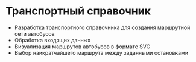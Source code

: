 # Транспортный справочник

- Разработка транспортного справочника для создания маршрутной сети автобусов
- Обработка входящих данных
- Визуализация маршрутов автобусов в формате SVG
- Выбор наикратчайшего маршрута между заданными остановками
